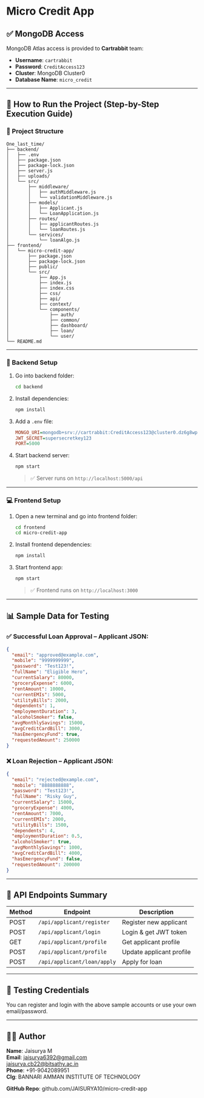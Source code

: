 # Micro Credit App

## ✅ MongoDB Access

MongoDB Atlas access is provided to **Cartrabbit** team:

- **Username**: `cartrabbit`
- **Password**: `CreditAccess123`
- **Cluster**: MongoDB Cluster0
- **Database Name**: `micro_credit`

---

## 🚀 How to Run the Project (Step-by-Step Execution Guide)

### 📁 Project Structure

```
One_last_time/
├── backend/
│   ├── .env
│   ├── package.json
│   ├── package-lock.json
│   ├── server.js
│   ├── uploads/
│   └── src/
│       ├── middleware/
│       │   ├── authMiddleware.js
│       │   └── validationMiddleware.js
│       ├── models/
│       │   ├── Applicant.js
│       │   └── LoanApplication.js
│       ├── routes/
│       │   ├── applicantRoutes.js
│       │   └── loanRoutes.js
│       └── services/
│           └── loanAlgo.js
├── frontend/
│   └── micro-credit-app/
│       ├── package.json
│       ├── package-lock.json
│       ├── public/
│       └── src/
│           ├── App.js
│           ├── index.js
│           ├── index.css
│           ├── css/
│           ├── api/
│           ├── context/
│           └── components/
│               ├── auth/
│               ├── common/
│               ├── dashboard/
│               ├── loan/
│               └── user/
└── README.md
```

---

### 🔧 Backend Setup

1. Go into backend folder:
   ```bash
   cd backend
   ```
2. Install dependencies:
   ```bash
   npm install
   ```
3. Add a `.env` file:
   ```ini
   MONGO_URI=mongodb+srv://cartrabbit:CreditAccess123@cluster0.dz6g8wp.mongodb.net/micro_credit?retryWrites=true&w=majority&appName=Cluster0
   JWT_SECRET=supersecretkey123
   PORT=5000
   ```
4. Start backend server:
   ```bash
   npm start
   ```
   > ✅ Server runs on `http://localhost:5000/api`

---

### 💻 Frontend Setup

1. Open a new terminal and go into frontend folder:
   ```bash
   cd frontend
   cd micro-credit-app
   ```
2. Install frontend dependencies:
   ```bash
   npm install
   ```
3. Start frontend app:
   ```bash
   npm start
   ```
   > ✅ Frontend runs on `http://localhost:3000`

---

## 📊 Sample Data for Testing

### ✅ Successful Loan Approval – Applicant JSON:
```json
{
  "email": "approved@example.com",
  "mobile": "9999999999",
  "password": "Test123!",
  "fullName": "Eligible Hero",
  "currentSalary": 80000,
  "groceryExpense": 6000,
  "rentAmount": 10000,
  "currentEMIs": 5000,
  "utilityBills": 2000,
  "dependents": 1,
  "employmentDuration": 3,
  "alcoholSmoker": false,
  "avgMonthlySavings": 15000,
  "avgCreditCardBill": 3000,
  "hasEmergencyFund": true,
  "requestedAmount": 250000
}
```

### ❌ Loan Rejection – Applicant JSON:
```json
{
  "email": "rejected@example.com",
  "mobile": "8888888888",
  "password": "Test123!",
  "fullName": "Risky Guy",
  "currentSalary": 15000,
  "groceryExpense": 4000,
  "rentAmount": 7000,
  "currentEMIs": 2000,
  "utilityBills": 1500,
  "dependents": 4,
  "employmentDuration": 0.5,
  "alcoholSmoker": true,
  "avgMonthlySavings": 1000,
  "avgCreditCardBill": 4000,
  "hasEmergencyFund": false,
  "requestedAmount": 200000
}
```

---

## 🔑 API Endpoints Summary

| Method | Endpoint                      | Description                  |
|--------|-------------------------------|------------------------------|
| POST   | `/api/applicant/register`     | Register new applicant       |
| POST   | `/api/applicant/login`        | Login & get JWT token        |
| GET    | `/api/applicant/profile`      | Get applicant profile        |
| POST   | `/api/applicant/profile`      | Update applicant profile     |
| POST   | `/api/applicant/loan/apply`   | Apply for loan               |

---

## 🧪 Testing Credentials

You can register and login with the above sample accounts or use your own email/password.

---

## 👨‍💻 Author

**Name**: Jaisurya M  
**Email**: jaisurya6392@gmail.com  
jaisurya.cb22@bitsathy.ac.in  
**Phone**: +91-9042089951  
**Clg**: BANNARI AMMAN INSTITUTE OF TECHNOLOGY

**GitHub Repo**: github.com/JAISURYA10/micro-credit-app  

